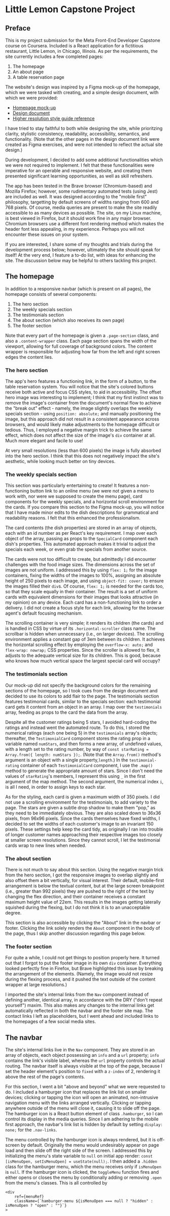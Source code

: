 # Little Lemon Capstone Project
## Preface
This is my project submission for the Meta Front-End Developer Capstone course on Coursera. Included is a React application for a fictitious restaurant, Little Lemon, in Chicago, Illinois. As per the requirements, the site currently includes a few completed pages:

1. The homepage
2. An about page
3. A table reservation page

The website's design was inspired by a Figma mock-up of the homepage, which we were tasked with creating, and a simple design document, with which we were provided:

- [Homepage mock-up](https://www.figma.com/design/ugZ4DJawwBa4pEYhoACKbq/canvas?node-id=0-1&t=1Qo05Yzsq3xmAWMN-1)
- [Design document](https://www.figma.com/design/ekIgzNFuWd5TzEOLA8dhv6/Little-Lemon-prototype?node-id=1-142&t=17BLUr9q3bBLOvOP-1)
- [Higher resolution style guide reference](https://github.com/acolef/little_lemon/blob/main/style-guide/PG_LittleLemon_StyleGuide.pdf)

I have tried to stay faithful to both while designing the site, while prioritzing clarity, stylistic consistency, readability, accessibility, semantics, and functionality. (Note that the other pages in the design document link were created as Figma exercises, and were not intended to reflect the actual site design.)

During development, I decided to add some additional functionalities which we were not required to implement. I felt that these functionalities were imperative for an operable and responsive website, and creating them presented significant learning opportunities, as well as skill refreshers.

The app has been tested in the Brave browser (Chromium-based) and Mozilla Firefox; however, some rudimentary automated tests (using Jest) are included as well. It was designed according to the "mobile first" philosophy, targetting by default screens of widths ranging from 600 and 768 pixels. Of course, media queries are present to make the site readily accessible to as many devices as possible. The site, on my Linux machine, is best viewed in Firefox, but it should work fine in any major browser. Chromium browsers use a different font rendering method which makes the header font less appealing, in my experience. Perhaps you will not encounter these issues on your system.

If you are interested, I share some of my thoughts and trials during the development process below; however, ultimately the site should speak for itself! At the very end, I feature a to-do list, with ideas for enhancing the site. The discussion below may be helpful to others tackling this project.

## The homepage
In addition to a responsive navbar (which is present on all pages), the homepage consists of several components:

1. The hero section
2. The weekly specials section
3. The testimonials section
4. The about section (which also receives its own page)
5. The footer section

Note that every part of the homepage is given a `.page-section` class, and also a `.content-wrapper` class. Each page section spans the width of the viewport, allowing for full coverage of background colors. The content wrapper is responsible for adjusting how far from the left and right screen edges the content lies.

### The hero section
The app's hero features a functioning link, in the form of a button, to the table reservation system. You will notice that the site's colored buttons receive both active and focus CSS styles, to aid in accessibility. The offset hero image was interesting to implement; I think that my first instinct was to remove the image's container from the document's normal flow to achieve the "break out" effect - namely, the image slightly overlaps the weekly specials section - using `position: absolute;` and manually positioning the image, but this approach did not result in a consistent appearance across browsers, and would likely make adjustments to the homepage difficult or tedious. Thus, I employed a negative margin trick to achieve the same effect, which does not affect the size of the image's `div` container at all. Much more elegant and facile to use!

At very small resolutions (less than 600 pixels) the image is fully absorbed into the hero section. I think that this does not negatively impact the site's aesthetic, while looking much better on tiny devices.

### The weekly specials section
This section was particularly entertaining to create! It features a non-functioning button link to an online menu (we were not given a menu to work with, nor were we supposed to create the menu page), card components for the weekly specials, and a horizontal scroll environment for the cards. If you compare this section to the Figma mock-up, you will notice that I have made minor edits to the dish descriptions for grammatical and readability reasons. I felt that this enhanced the professionalism.

The card contents (the dish properties) are stored in an array of objects, each with an id number as per React's key requirement. I map over each object of the array, passing as props to the `SpecialCard` component each dish's properties. This automated approach makes it trivial to adjust the specials each week, or even grab the specials from another source.

The cards were not too difficult to create, but admittedly I did encounter challenges with the food image sizes. The dimensions across the set of images are not uniform. I addressed this by using `flex: 1;` for the image containers, fixing the widths of the images to 100%, assigning an absolute height of 250 pixels to each image, and using `object-fit: cover;` to ensure the images filled their `div`s. Of course, `flex: 1;` is needed for the cards too, so that they scale equally in their container. The result is a set of uniform cards with equivalent dimensions for their images that looks attractive (in my opinion) on any device. Each card has a non-functioning link to order a delivery. I did not create a focus style for each link, allowing for the browser agent's default focusing mechanism.

The scrolling container is very simple; it renders its children (the cards) and is handled in CSS by virtue of its `.horizontal-scroller` class name. The scrollbar is hidden when unnecessary (i.e., on larger devices). The scrolling environment applies a constant gap of 3em between its children. It achieves the horizontal scrolling effect by employing the `overflow-x: auto;` and `flex-wrap: nowrap;` CSS properties. Since the scroller is allowed to flex, it adjusts to the adequate vertical size for its children. This is good, because who knows how much vertical space the largest special card will occupy?

### The testimonials section
Our mock-up did not specify the background colors for the remaining sections of the homepage, so I took cues from the design document and decided to use its colors to add flair to the page. The testimonials section features testimonial cards, similar to the specials section: each testimonial card gets it content from an object in an array. I map over the `testimonials` array, feeding as props to the card the data from the array.

Despite all the customer ratings being 5 stars, I avoided hard-coding the ratings and instead went the automated route. To do this, I stored the numerical ratings (each one being 5) in the `testimonials` array's objects; thereafter, the `TestimonialCard` component stores the rating prop in a variable named `numStars`, and then forms a new array, of undefined values, with a length set to the rating number, by way of `const starRating = Array.from({ length: numStars });`. (Note that the `Array.from()` method's argument is an object with a single property,`length`.) In the `testimonial-rating` container of each `TestimonialCard` component, I use the `.map()` method to generate the appropriate amount of stars. Since I don't need the values of `starRating`'s members, I represent this using `_` in the first argument of the map method. The second argument, the numerical index `i`, is all I need, in order to assign keys to each star.

As for the styling, each card is given a maximum width of 350 pixels. I did not use a scrolling environment for the testimonials, to add variety to the page. The stars are given a subtle drop shadow to make them "pop," as they need to be immediately obvious. They are also scaled down to 36x36 pixels, from 96x96 pixels. Since the cards themselves have fixed widths, I decided to set the widths of each customer's image to an invariant 150 pixels. These settings help keep the card tidy, as originally I ran into trouble of longer customer names approaching their respective images too closely at smaller screen resolutions. Since they cannot scroll, I let the testimonial cards wrap to new lines when needed.

### The about section
There is not much to say about this section. Using the negative margin trick from the hero section, I got the responsive images to overlap slightly and also offset them a bit vertically, for visual interest. Their default, mobile-first arrangement is below the textual content, but at the large screen breakpoint (i.e., greater than 992 pixels) they are pushed to the right of the text by changing the flex direction, and their container receives a constant maximum height value of 22em. This results in the images getting laterally squished during the flexing, but I do not think it is to an unacceptable degree.

This section is also accessible by clicking the "About" link in the navbar or footer. Clicking the link solely renders the `About` component in the body of the page, thus I skip another discussion regarding this page below.

### The footer section
For quite a while, I could not get things to position properly here. It turned out that I forgot to put the footer image in its own `div` container. Everything looked perfectly fine in Firefox, but Brave highlighted this issue by breaking the arrangement of the elements. (Namely, the image would not resize during the flexing process, and it pushed the text outside of the content wrapper at large resolutions.)

I imported the site's internal links from the `Nav` component instead of defining another, identical array, in accordance with the DRY ("don't repeat yourself") maxim. This also makes any changes to the internal links get automatically reflected in both the navbar and the footer site map. The contact links I left as placeholders, but I went ahead and included links to the homepages of a few social media sites.

## The navbar
The site's internal links live in the `Nav` component. They are stored in an array of objects, each object possessing an `info` and a `url` property; `info` contains the link's visible label, whereas the `url` property controls the actual routing. The navbar itself is always visible at the top of the page, because I set the header element's position to `fixed` with a `z-index` of 2, rendering it above the rest of the page's contents.

For this section, I went a bit "above and beyond" what we were requested to do. I included a hamburger icon that replaces the link list on smaller devices; clicking or tapping the icon will open an animated, non-intrusive navigation menu with the links arranged vertically. Clicking or tapping anywhere outside of the menu will close it, causing it to slide off the page. The hamburger icon is a React button element of class `.hamburger`, so I can control its display in the media queries. Since I am adhering to the mobile first approach, the navbar's link list is hidden by default by setting `display: none;` for the `.nav-links`.

The menu controlled by the hamburger icon is always rendered, but it is off-screen by default. Originally the menu would undesirably appear on page load and then slide off the right side of the screen. I addressed this by initializing the menu's state variable to `null` on initial app render: `const [isMenuOpen, setIsMenuOpen] = useState(null);`. I then added a `.hidden` class for the hamburger menu, which the menu receives only if `isMenuOpen` is `null`. If the hamburger icon is clicked, the `toggleMenu` function fires and either opens or closes the menu by conditionally adding or removing `.open` from the menu's classes. This is all controlled by
```
<div
    ref={menuRef}
    className={`hamburger-menu ${isMenuOpen === null ? "hidden" : isMenuOpen ? "open" : ""}`}
>
```
